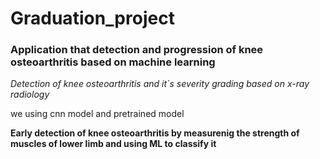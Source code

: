 # Graduation_project

### Application that detection and progression of knee osteoarthritis based on machine learning  

*Detection of knee osteoarthritis and it`s severity grading based on x-ray radiology*

we using cnn model and pretrained model 

**Early detection of knee osteoarthritis by measurenig the strength of muscles of lower limb and using ML to classify it**

